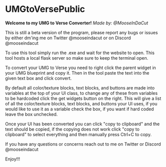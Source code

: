 # UMGtoVersePublic
**Welcome to my UMG to Verse Converter!**
*Made by: @MooseInDaCut*

This is still a beta version of the program, please report any bugs or issues by either dm'ing
me on Twitter @mooseindacut or on Discord @mooseindacut

To use this tool simply run the .exe and wait for the website to open.
This tool hosts a local flask server so make sure to keep the terminal open.

To convert your UMG to Verse you need to right click the parent widget in your UMG blueprint
and copy it. Then in the tool paste the text into the given text box and click convert.

By default all color/texture blocks, text blocks, and buttons are made into variables at the 
top of your UI class, to change any of these from variables to be hardcoded click the get 
widgets button on the right. This will give a list of all the color/texture blocks, text blocks,
and buttons your UI uses, if you would like to use it as a variable check the box, if you want
if hard coded leave the box unchecked.

Once your UI has been converted you can click "copy to clipboard" and the text should be copied,
if the copying does not work click "copy to clipboard" to select everything and then manually
press Ctrl+C to copy. 

If you have any questions or concerns reach out to me on Twitter or Discord @mooseindacut

Enjoy!!!
